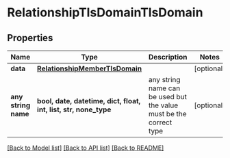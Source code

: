 # RelationshipTlsDomainTlsDomain


## Properties
Name | Type | Description | Notes
------------ | ------------- | ------------- | -------------
**data** | [**RelationshipMemberTlsDomain**](RelationshipMemberTlsDomain.md) |  | [optional] 
**any string name** | **bool, date, datetime, dict, float, int, list, str, none_type** | any string name can be used but the value must be the correct type | [optional]

[[Back to Model list]](../README.md#documentation-for-models) [[Back to API list]](../README.md#documentation-for-api-endpoints) [[Back to README]](../README.md)


